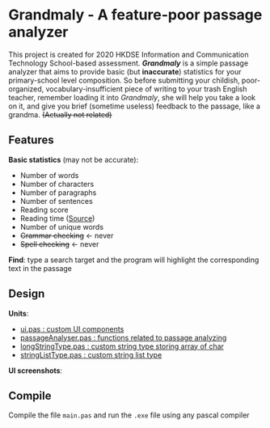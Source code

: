 # Grandmaly - A feature-poor passage analyzer

This project is created for 2020 HKDSE Information and Communication Technology School-based assessment. _**Grandmaly**_ is a simple passage analyzer that aims to provide basic (but **inaccurate**) statistics for your primary-school level composition. So before submitting your childish, poor-organized, vocabulary-insufficient piece of writing to your trash English teacher, remember loading it into _Grandmaly_, she will help you take a look on it, and give you brief (sometime useless) feedback to the passage, like a grandma. ~~(Actually not related)~~

## Features

**Basic statistics** (may not be accurate):
- Number of words
- Number of characters
- Number of paragraphs
- Number of sentences
- Reading score
- Reading time ([Source](https://en.wikipedia.org/wiki/Flesch%E2%80%93Kincaid_readability_tests))
- Number of unique words
- ~~Grammar checking~~ <- never
- ~~Spell checking~~ <- never

**Find**: type a search target and the program will highlight the corresponding text in the passage

## Design

**Units**:
- [ui.pas : custom UI components](ui.pas)
- [passageAnalyser.pas : functions related to passage analyzing](passageAnalyser.pas)
- [longStringType.pas : custom string type storing array of char](longStringType.pas)
- [stringListType.pas : custom string list type](stringListType.pas)

**UI screenshots**:

## Compile
  Compile the file ```main.pas``` and run the ```.exe``` file using any pascal compiler
